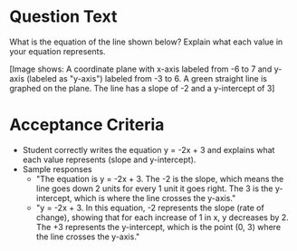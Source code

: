 # Question Text

What is the equation of the line shown below? Explain what each value in your equation represents.

[Image shows: A coordinate plane with x-axis labeled from -6 to 7 and y-axis (labeled as "y-axis") labeled from -3 to 6. A green straight line is graphed on the plane. The line has a slope of -2 and a y-intercept of 3]

# Acceptance Criteria

- Student correctly writes the equation y = -2x + 3 and explains what each value represents (slope and y-intercept).
- Sample responses
  - "The equation is y = -2x + 3. The -2 is the slope, which means the line goes down 2 units for every 1 unit it goes right. The 3 is the y-intercept, which is where the line crosses the y-axis."
  - "y = -2x + 3. In this equation, -2 represents the slope (rate of change), showing that for each increase of 1 in x, y decreases by 2. The +3 represents the y-intercept, which is the point (0, 3) where the line crosses the y-axis."
